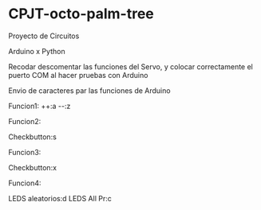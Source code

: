 # CPJT-octo-palm-tree

Proyecto de Circuitos

Arduino x Python

Recodar descomentar las funciones del Servo, y colocar correctamente el puerto COM al hacer pruebas con Arduino

Envio de caracteres par las funciones de Arduino

Funcion1:
++:a
--:z

Funcion2:

Checkbutton:s

Funcion3:

Checkbutton:x

Funcion4:

LEDS aleatorios:d
LEDS All Pr:c
